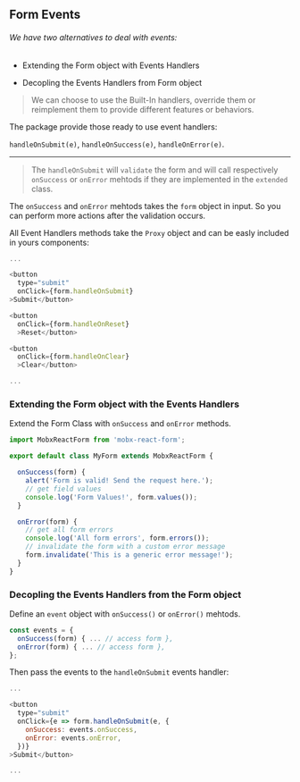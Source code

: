 ## Form Events

###### We have two alternatives to deal with events:

- Extending the Form object with Events Handlers

- Decopling the Events Handlers from Form object

> We can choose to use the Built-In handlers, override them or reimplement them to provide different features or behaviors.

The package provide those ready to use event handlers:

`handleOnSubmit(e)`, `handleOnSuccess(e)`, `handleOnError(e)`.

---


> The `handleOnSubmit` will `validate` the form and will call respectively `onSuccess` or `onError` mehtods if they are implemented in the `extended` class.


The `onSuccess` and `onError` mehtods takes the `form` object in input. So you can perform more actions after the validation occurs.

All Event Handlers methods take the `Proxy` object and can be easly included in yours components:

```javascript
...

<button
  type="submit"
  onClick={form.handleOnSubmit}
>Submit</button>

<button
  onClick={form.handleOnReset}
  >Reset</button>

<button
  onClick={form.handleOnClear}
  >Clear</button>

...
```

### Extending the Form object with the Events Handlers

Extend the Form Class with `onSuccess` and `onError` methods.

```javascript
import MobxReactForm from 'mobx-react-form';

export default class MyForm extends MobxReactForm {

  onSuccess(form) {
    alert('Form is valid! Send the request here.');
    // get field values
    console.log('Form Values!', form.values());
  }

  onError(form) {
    // get all form errors
    console.log('All form errors', form.errors());
    // invalidate the form with a custom error message
    form.invalidate('This is a generic error message!');
  }
}
```

### Decopling the Events Handlers from the Form object

Define an `event` object with `onSuccess()` or `onError()` mehtods.

```javascript
const events = {
  onSuccess(form) { ... // access form },
  onError(form) { ... // access form },
};
```

Then pass the events to the `handleOnSubmit` events handler:

```javascript
...

<button
  type="submit"
  onClick={e => form.handleOnSubmit(e, {
    onSuccess: events.onSuccess,
    onError: events.onError,
  })}
>Submit</button>

...
```
